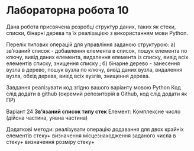 # Лабораторна робота 10

Дана робота присвячена розробці структур даних, таких як стеки, списки, бінарні дерева та їх реалізацією з використанням 
мови Python.

Перелік типових операцій для управління заданою структурою:
а) зв’язаний список - добавлення елемента в список, пошук елемента по ключу, вивід даних елемента, видалення елемента із
списку, вивід всіх елементів списку, знищення списку ; 
б) бінарне дерево - занесення вузла в дерево, пошук вузла по ключу, вивід даних вузла, видалення вузла, обхід дерева, вивід всіх вузлів, знищення дерева.

Завдання
реалізувати код згідно вашого варіанту мовою Python
Код слід додати в github (окремий репозиторій в Github, код слід додати як ПР)

Варіант 24
**Зв’язаний список типу стек**
Елемент: Комплексне число (дійсна частина, уявна частина)

Додаткові методи:
реалізувати операцію додавання для двох крайніх елементів стеку+
визначення місцезнаходження заданого числа в стеку+
визначення розміру стеку+

